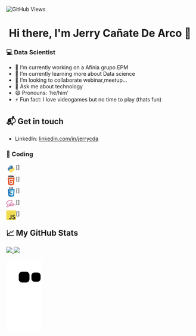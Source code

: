 ![GitHub Views](https://komarev.com/ghpvc/?username=jerrycda&color=2685BF)

<h1 align="center">Hi there, I'm Jerry Cañate De Arco 👋 </h1>

### 💻 Data Scientist

- 🔭 I’m currently working on a Afinia grupo EPM
- 🌱 I’m currently learning more about Data science
- 👯 I’m looking to collaborate webinar,meetup...
- 💬 Ask me about technology
- 😄 Pronouns: 'he/him'
- ⚡ Fun fact: I love videogames but no time to play (thats fun)

## 📬 Get in touch

- LinkedIn: [linkedin.com/in/jerrycda](https://www.linkedin.com/in/jerrycda/)


### 🚀 Coding

[<img align="left" alt="Python" width="26px" src="https://raw.githubusercontent.com/github/explore/80688e429a7d4ef2fca1e82350fe8e3517d3494d/topics/python/python.png" />]

[<img align="left" alt="HTML5" width="26px" src="https://raw.githubusercontent.com/github/explore/80688e429a7d4ef2fca1e82350fe8e3517d3494d/topics/html/html.png" />]

[<img align="left" alt="CSS3" width="26px" src="https://raw.githubusercontent.com/github/explore/80688e429a7d4ef2fca1e82350fe8e3517d3494d/topics/css/css.png" />]

[<img align="left" alt="Sass" width="26px" src="https://raw.githubusercontent.com/github/explore/80688e429a7d4ef2fca1e82350fe8e3517d3494d/topics/sass/sass.png" />]

[<img align="left" alt="JavaScript" width="26px" src="https://raw.githubusercontent.com/github/explore/80688e429a7d4ef2fca1e82350fe8e3517d3494d/topics/javascript/javascript.png" />]

## &#x1f4c8; My GitHub Stats


<div>
  <a href="https://github.com/jerrycda/jerrycda">
  <img height="180em" src="https://github-readme-stats.vercel.app/api?username=jerrycda&show_icons=true&theme=radical&include_all_commits=true&count_private=true"/>
  <img height="180em" src="https://github-readme-stats.vercel.app/api/top-langs/?username=jerrycda&layout=compact&langs_count=7&theme=radical"/>
</div>

![Snake animation](https://github.com/mctechnology17/mctechnology17/blob/output/github-contribution-grid-snake.svg)
